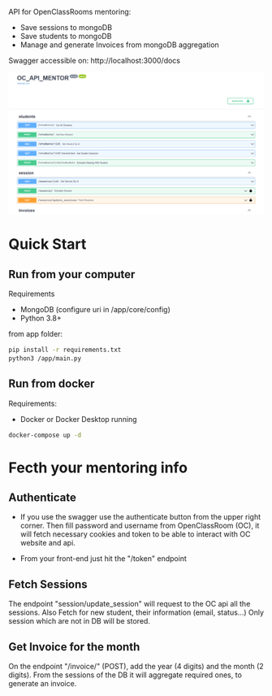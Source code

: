 API for OpenClassRooms mentoring:

- Save sessions to mongoDB
- Save students to mongoDB
- Manage and generate Invoices from mongoDB aggregation

Swagger accessible on:
http://localhost:3000/docs

<img src="img/swagger.PNG"/>

# Quick Start
## Run from your computer
Requirements
- MongoDB (configure uri in /app/core/config)
- Python 3.8+


from app folder:
````bash
pip install -r requirements.txt
python3 /app/main.py
````

## Run from docker
Requirements:
- Docker or Docker Desktop running

````bash
docker-compose up -d
````

# Fecth your mentoring info
## Authenticate 
 - If you use the swagger use the authenticate button from the upper right corner.
Then fill password and username from OpenClassRoom (OC), 
it will fetch necessary cookies and token to be able to interact 
with OC website and api.

 - From your front-end just hit the "/token" endpoint

## Fetch Sessions
The endpoint "session/update_session" will request to the OC api all the sessions.
Also Fetch for new student, their information (email, status...)
Only session which are not in DB will be stored.

## Get Invoice for the month
On the endpoint "/invoice/" (POST), add the year (4 digits) and the month (2 digits).
From the sessions of the DB it will aggregate required ones, to generate an invoice.

